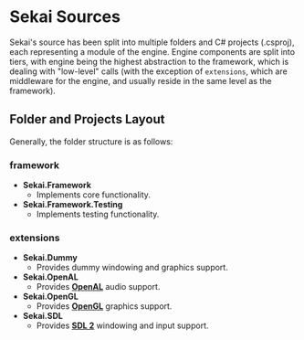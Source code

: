 # Sekai Sources

Sekai's source has been split into multiple folders and C# projects (.csproj), each representing a module of the engine. Engine components are split into tiers, with engine being the highest abstraction to the framework, which is dealing with "low-level" calls (with the exception of `extensions`, which are middleware for the engine, and usually reside in the same level as the framework).

## Folder and Projects Layout

Generally, the folder structure is as follows:

### framework
- **Sekai.Framework**
    - Implements core functionality.
- **Sekai.Framework.Testing**
    - Implements testing functionality.

### extensions
- **Sekai.Dummy**
    - Provides dummy windowing and graphics support.
- **Sekai.OpenAL**
    - Provides [**OpenAL**](https://github.com/dotnet/Silk.NET) audio support.
- **Sekai.OpenGL**
    - Provides [**OpenGL**](https://github.com/dotnet/Silk.NET) graphics support.
- **Sekai.SDL**
    - Provides [**SDL 2**](https://www.libsdl.org/) windowing and input support.
